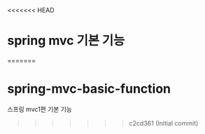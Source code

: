 <<<<<<< HEAD
# spring mvc 기본 기능
=======
# spring-mvc-basic-function
스프링 mvc1편 기본 기능
>>>>>>> c2cd361 (Initial commit)
